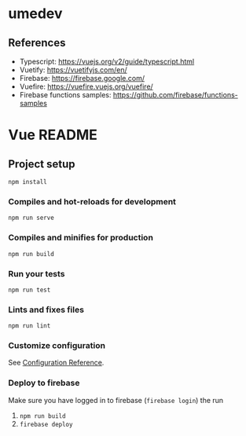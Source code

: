 # umedev


## References
* Typescript: https://vuejs.org/v2/guide/typescript.html
* Vuetify: https://vuetifyjs.com/en/
* Firebase: https://firebase.google.com/
* Vuefire: https://vuefire.vuejs.org/vuefire/
* Firebase functions samples: https://github.com/firebase/functions-samples

# Vue README

## Project setup
```
npm install
```

### Compiles and hot-reloads for development
```
npm run serve
```

### Compiles and minifies for production
```
npm run build
```

### Run your tests
```
npm run test
```

### Lints and fixes files
```
npm run lint
```

### Customize configuration
See [Configuration Reference](https://cli.vuejs.org/config/).


### Deploy to firebase
Make sure you have logged in to firebase (`firebase login`) the run
1. `npm run build`
2. `firebase deploy`
